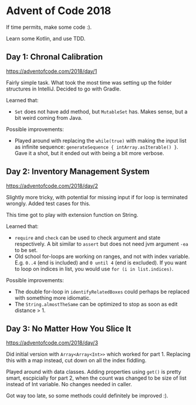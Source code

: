 Advent of Code 2018
===================

If time permits, make some code :).

Learn some Kotlin, and use TDD.

Day 1: Chronal Calibration
--------------------------

<https://adventofcode.com/2018/day/1>

Fairly simple task. What took the most time was setting up the folder structures in IntelliJ. Decided to go with Gradle.

Learned that:

* `Set` does not have add method, but `MutableSet` has. Makes sense, but a bit weird coming from Java.

Possible improvements:

* Played around with replacing the `while(true)` with making the input list as infinite sequence:
`generateSequence { intArray.asIterable() }`. Gave it a shot, but it ended out with being a bit more verbose.


Day 2: Inventory Management System
----------------------------------

<https://adventofcode.com/2018/day/2>

Slightly more tricky, with potential for missing input if for loop is terminated wrongly. Added test cases for this.
 
This time got to play with extension function on String.

Learned that:

* `require` and `check` can be used to check argument and state respectively. A bit similar to `assert` but does not need
jvm argument `-ea` to be set.
* Old school for-loops are working on ranges, and not with index variable. E.g. `0..4` (end is included) and 
`0 until 4` (end is excluded). If you want to loop on indices in list, you would use `for (i in list.indices)`.

Possible improvements:

* The double for-loop in `identifyRelatedBoxes` could perhaps be replaced with something more idiomatic. 
* The `String.almostTheSame` can be optimized to stop as soon as edit distance > 1.


Day 3: No Matter How You Slice It
---------------------------------

<https://adventofcode.com/2018/day/3>

Did initial version with `Array<Array<Int>>` which worked for part 1. Replacing this with a map instead, cut down on all
the index fiddling.

Played around with data classes. Adding properties using `get()` is pretty smart, escpicially for part 2, when the count
was changed to be size of list instead of Int variable. No changes needed in caller.

Got way too late, so some methods could definitely be improved :).